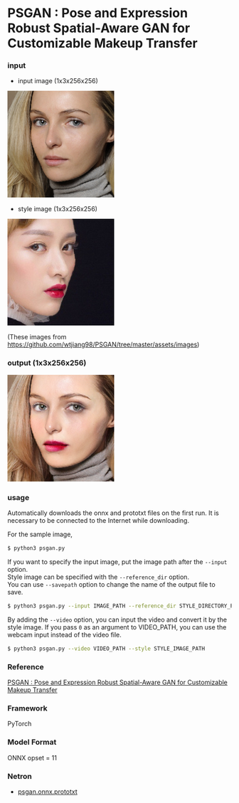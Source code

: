 # PSGAN : Pose and Expression Robust Spatial-Aware GAN for Customizable Makeup Transfer


### input
- input image (1x3x256x256)

<img src="images/non-makeup/xfsy_0106.png" width="240px">

- style image (1x3x256x256) 

<img src="images/makeup/vFG586.png" width="240px">

(These images from https://github.com/wtjiang98/PSGAN/tree/master/assets/images)

### output (1x3x256x256)
<img src="output.png" width="240px">

### usage
Automatically downloads the onnx and prototxt files on the first run.
It is necessary to be connected to the Internet while downloading.

For the sample image,
``` bash
$ python3 psgan.py
```

If you want to specify the input image, put the image path after the `--input` option.  
Style image can be specified with the `--reference_dir` option.  
You can use `--savepath` option to change the name of the output file to save.
```bash
$ python3 psgan.py --input IMAGE_PATH --reference_dir STYLE_DIRECTORY_PATH --savepath SAVE_IMAGE_PATH
```

By adding the `--video` option, you can input the video and convert it by the style image.
If you pass `0` as an argument to VIDEO_PATH, you can use the webcam input instead of the video file.
```bash
$ python3 psgan.py --video VIDEO_PATH --style STYLE_IMAGE_PATH
```

### Reference

[PSGAN : Pose and Expression Robust Spatial-Aware GAN for Customizable Makeup Transfer](https://github.com/wtjiang98/PSGAN)


### Framework
PyTorch


### Model Format
ONNX opset = 11


### Netron

- [psgan.onnx.prototxt](https://netron.app/?url=https://storage.googleapis.com/ailia-models/psgan/psgan.onnx.prototxt)
